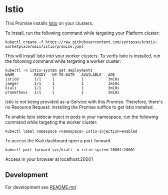 # Istio

This Promise installs [Istio](https://istio.io/) on your clusters.

To install, run the following command while targeting your Platform cluster:
```
kubectl create -f https://raw.githubusercontent.com/syntasso/kratix-marketplace/main/istio/promise.yaml
```

This will install Istio into your worker clusters. To verify Istio is installed,
run the following command while targeting a worker cluster:
```
kubectl -n istio-system get deployments
NAME         READY   UP-TO-DATE   AVAILABLE   AGE
istiod       1/1     1            1           3m18s
jaeger       1/1     1            1           3m18s
kiali        1/1     1            1           3m18s
prometheus   1/1     1            1           3m18s

```

Istio is not being provided as-a-Service with this Promise. Therefore, there's no Resource Request: installing the Promise suffice to get Istio installed.

To enable Istio sidecar inject in pods in your namespace, run the following
command while targeting the worker cluster:
```
kubectl label namespace <namespace> istio-injection=enabled
```

To access the Kiali dashboard open a port-forward
```
kubectl port-forward svc/kiali -n istio-system 20001:20001
```

Access in your browser at localhost:20001

## Development

For development see [README.md](./internal/README.md)
